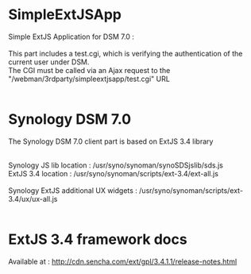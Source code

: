 # SimpleExtJSApp
Simple ExtJS Application for DSM 7.0 :<br><br>
This part includes a test.cgi, which is verifying the authentication of the current user under DSM. <br> 
The CGI must be called via an Ajax request to the "/webman/3rdparty/simpleextjsapp/test.cgi" URL <br><br>

# Synology DSM 7.0
The Synology DSM 7.0 client part is based on ExtJS 3.4 library <br><br>

Synology JS lib location : /usr/syno/synoman/synoSDSjslib/sds.js <br>
ExtJS 3.4 location : /usr/syno/synoman/scripts/ext-3.4/ext-all.js <br><br>
Synology ExtJS additional UX widgets : /usr/syno/synoman/scripts/ext-3.4/ux/ux-all.js <br><br>

# ExtJS 3.4 framework docs
Available at : http://cdn.sencha.com/ext/gpl/3.4.1.1/release-notes.html<br>





